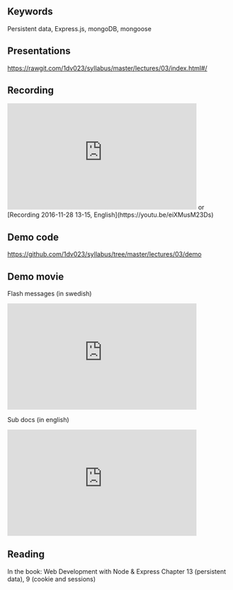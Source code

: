 ## Keywords
Persistent data, Express.js, mongoDB, mongoose

## Presentations
https://rawgit.com/1dv023/syllabus/master/lectures/03/index.html#/

## Recording
<iframe width="427" height="240" src="https://www.youtube.com/embed/17-h_m0obLY" frameborder="0" allowfullscreen></iframe>
or
[Recording 2016-11-28 13-15, English](https://youtu.be/eiXMusM23Ds)

## Demo code
https://github.com/1dv023/syllabus/tree/master/lectures/03/demo

## Demo movie
Flash messages (in swedish)
<iframe width="427" height="240" src="https://www.youtube.com/embed/JvABgXul_RA" frameborder="0" allowfullscreen></iframe>

Sub docs (in english)
<iframe width="427" height="240" src="https://www.youtube.com/embed/BaOlzpTN_oI" frameborder="0" allowfullscreen></iframe>

## Reading
In the book: Web Development with Node & Express
Chapter 13 (persistent data), 9 (cookie and sessions)
